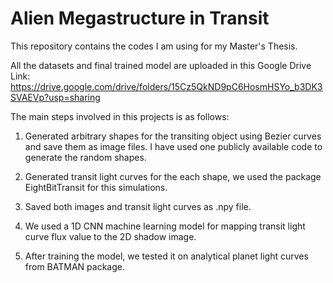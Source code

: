# Alien Megastructure in Transit

This repository contains the codes I am using for my Master's Thesis.

All the datasets and final trained model are uploaded in this Google Drive Link: https://drive.google.com/drive/folders/15Cz5QkND9pC6HosmHSYo_b3DK3SVAEVp?usp=sharing

The main steps involved in this projects is as follows:

1. Generated arbitrary shapes for the transiting object using Bezier curves and save them as image files. I have used one publicly available code to generate the random shapes.

2. Generated transit light curves for the each shape, we used the package EightBitTransit for this simulations.

3. Saved both images and transit light curves as .npy file.

4. We used a 1D CNN machine learning model for mapping transit light curve flux value to the 2D shadow image.

5. After training the model, we  tested it on analytical planet light curves from BATMAN package.